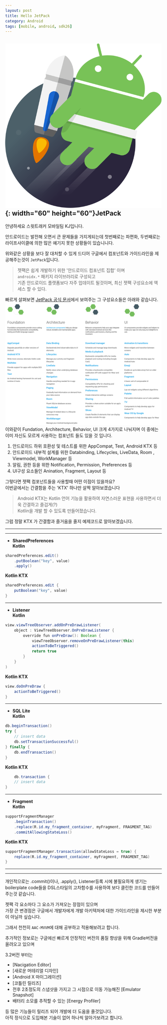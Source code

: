 ```yaml
---
layout: post
title: Hello JetPack
category: Android
tags: [mobile, android, sdk26]
---
```





## ![JetPack](/assets/images/jetpack-hero.svg){: width="60" height="60"}JetPack

안녕하세요 스윗트래커 모바일팀 KJ입니다.

안드로이드는 발전해 오면서 큰 문제들을 가지게되는데
첫번째로는 파편화, 두번째로는 라이프사이클에 의한 많은 예기지 못한 상황들이 있습니니다.

위와같은 상황을 보다 잘 대처할 수 있게  드디어 구글에서 컴포넌트와 가이드라인을 제공해주는것이
`JetPack`입니다.


>젯팩은 쉽게 개발하기 위한 '안드로이드 컴포넌트 집합' 이며<br/>
> `androidx.*` 패키지 라이브러리로 구성되고 <br/>
> 기존 안드로이드 플랫폼보다 자주 업데이트 될것이며, 최신 젯팩 구성요소에 액세스 할 수 있다. 


빠르게 살펴보면 [JetPack 공식 문서]에서 보여주는 그 구성요소들은 아래와 같습니다.
![components](/assets/images/jetpack-component.png)
이와같이 Fundation, Architecture, Behavior, UI 크게 4가지로 나눠지며 이 중에는 이미 자신도 모르게 사용하는 컴포넌트 들도 있을 것 입니다.<br/>
 
1. 안드로이드 하위 호환성 및 테스트를 위한 AppCompat, Test, Android KTX 등
2. 안드로이드 내부적 설계를 위한 Databinding, Lifecycles, LiveData, Room , Viewmodel, WorkManager 등
3. 알림, 권한 등을 위한 Notification, Permission, Preferences 등
4. UI구성 요소들인 Anination, Fragment, Layout 등

그렇다면 젯팩 컴포넌트들을 사용할때 어떤 이점이 있을까요?<br/>
이번글에서는 간결함을 주는 'KTX' 하나만 살짝 알아보겠습니다
> Android KTX는  Kotlin 언어 기능을 활용하여 자연스러운 표현을 사용하면서 더욱 간결하고 즐겁게(?)<br/> 
> Kotlin을 개발 할 수 있도록 만들어졌습니다.

그럼 정말 KTX 가 간결함과 즐거움을 줄지 예제코드로 알아보겠습니다.

----
----
* **SharedPreferences**<br/>
**Kotlin**
~~~java
sharedPreferences.edit()
    .putBoolean("key", value)
    .apply()
~~~ 
**Kotlin KTX**
~~~java
sharedPreferences.edit {
    putBoolean("key", value)
}
~~~

------
* **Listener**<br/>
**Kotlin**
~~~java
view.viewTreeObserver.addOnPreDrawListener(
    object : ViewTreeObserver.OnPreDrawListener {
        override fun onPreDraw(): Boolean {
            viewTreeObserver.removeOnPreDrawListener(this)
            actionToBeTriggered()
            return true
        }
    }
)
~~~ 
**Kotlin KTX**
~~~java
view.doOnPreDraw {
    actionToBeTriggered()
}
~~~

------
* **SQL Lite**<br/>
**Kotlin**
~~~java
db.beginTransaction()
try {
    // insert data
    db.setTransactionSuccessful()
} finally {
    db.endTransaction()
}
~~~ 
**Kotlin KTX**
~~~java
    db.transaction {
    // insert data
}
~~~

------
* **Fragment**<br/>
**Kotlin**
~~~java
supportFragmentManager
    .beginTransaction()
    .replace(R.id.my_fragment_container, myFragment, FRAGMENT_TAG)
    .commitAllowingStateLoss()
~~~ 
**Kotlin KTX**
~~~java
supportFragmentManager.transaction(allowStateLoss = true) {
    replace(R.id.my_fragment_container, myFragment, FRAGMENT_TAG)
}
~~~
----
----

개인적으로는 .commit()이나, .apply(), Listener등록 시에 불필요하게 생기는 boilerplate code들을  DSL스타일의 고차함수를 사용하여 보다 클린한 코드를 만들어주는것 같습니다. 

젯팩 각 요소마다 그 요소가 가져오는 장점이 있으며<br/>가장 큰 변경점은 구글에서 개발자에게 개발 아키텍처에 대한 가이드라인을 제시한 부분이 아닐까 싶습니다.

그래서 천천히 `AAC-MVVM`에 대해 공부하고 적용해보려고 합니다.

추가적인 정보로는 구글에선 빠르게 안정적인 버전의 품질 향상을 위해 Gradle버전을 올려오고 있으며 

3.2버전 부터는
* [Nacigation Editor]
* [새로운 머테리얼 디자인]
* [Android X 마이그레이션]
* [코틀린 릴리즈]
* 전후 2초정도의 스냅샷을 가지고 그 시점으로 이동 가능해진 [Emulator Snapshot]
* 배터리 소모를 추적할 수 있는 [Energy Profiler]

등 많은 기능들이 릴리즈 되어 개발에 더 도움을 줄것입니다.
<br/>아직 정식으로 도입해본 기술이 없어 하나씩 알아가보려고 합니다.

[JetPack 공식 문서]: https://developer.android.com/jetpack/ 
